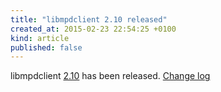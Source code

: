 ```yaml
---
title: "libmpdclient 2.10 released"
created_at: 2015-02-23 22:54:25 +0100
kind: article
published: false
---
```


libmpdclient
[2.10](/download/libmpdclient/2/libmpdclient-2.10.tar.xz)
has been released.
[Change log](https://raw.githubusercontent.com/MusicPlayerDaemon/libmpdclient/v2.10/NEWS)

